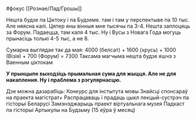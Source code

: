 
#фокус 
[[Рознае/Лад/Грошы]]

Нешта будзе па Ціктоку і па Будземе. там і там у перспектыве па 10 тыс. Але няясна калі. Цяпер яны вінныя мне тысячы па 3-4. 
Нешта заплоцяць за Форум. Падаецца, там каля 4 тыс.
Ну і Вусы з Новага Года могуць прынасіць толькі 4-5 тыс, а не 8.

Сумарна выглядае так да мая: 4000 (белсат) + 1600 (хрусь) + 1000 (Візія) + 700 (Форум) = 7300
Таксама магчыма нешта будзе яшчэ з Ваенным ціктокам

**У прынцыпе выходзіць прымальная сума для жыцця. Але не для накаплення. Ну і праблема з рэгулярнасцю.**

Дзе можна дазарабіць:
Конкурс для інстытута мовы
Знайсці спонсараў на праекта магістрат+
Распрацаваць і прадаць цыкл лекцый-сустрэч па гісторыі Беларусі
Замэнэджарыць праект віртуальнага музея
Падкаст па гісторыі
Артыкулы на Будзьму (15 еўра ў месяц)


